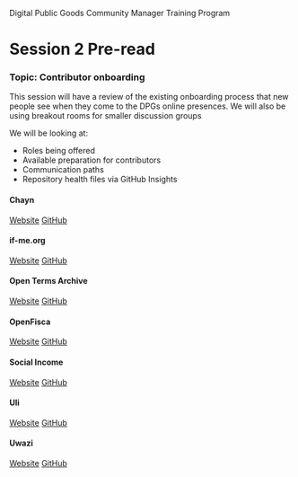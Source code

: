 Digital Public Goods Community Manager Training Program
# Session 2 Pre-read

### Topic: Contributor onboarding

This session will have a review of the existing onboarding process that new people see when they come to the DPGs online presences.  We will also be using breakout rooms for smaller discussion groups

We will be looking at:
- Roles being offered
- Available preparation for contributors
- Communication paths
- Repository health files via GitHub Insights


#### Chayn
[Website](https://www.chayn.co/)
[GitHub](https://github.com/chaynhq)
#### if-me.org
[Website](https://www.if-me.org/)
[GitHub](https://github.com/ifmeorg/ifme)
#### Open Terms Archive
[Website](http://opentermsarchive.org/)
[GitHub](https://github.com/OpenTermsArchive)
#### OpenFisca
[Website](https://openfisca.org/en/)
[GitHub](https://github.com/openfisca/)
#### Social Income
[Website](https://socialincome.org/)
[GitHub](https://github.com/socialincome-san/public)
#### Uli
[Website](https://uli.tattle.co.in/)
[GitHub](https://github.com/tattle-made/OGBV)
#### Uwazi
[Website](https://uwazi.io/)
[GitHub](https://github.com/huridocs/uwazi)
